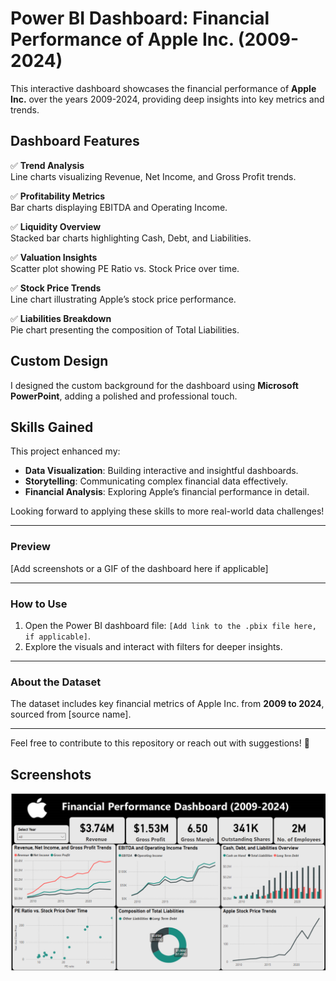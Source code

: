 # Power BI Dashboard: Financial Performance of Apple Inc. (2009-2024)

This interactive dashboard showcases the financial performance of **Apple Inc.** over the years 2009-2024, providing deep insights into key metrics and trends.

## Dashboard Features

✅ **Trend Analysis**  
Line charts visualizing Revenue, Net Income, and Gross Profit trends.

✅ **Profitability Metrics**  
Bar charts displaying EBITDA and Operating Income.

✅ **Liquidity Overview**  
Stacked bar charts highlighting Cash, Debt, and Liabilities.

✅ **Valuation Insights**  
Scatter plot showing PE Ratio vs. Stock Price over time.

✅ **Stock Price Trends**  
Line chart illustrating Apple’s stock price performance.

✅ **Liabilities Breakdown**  
Pie chart presenting the composition of Total Liabilities.

## Custom Design
I designed the custom background for the dashboard using **Microsoft PowerPoint**, adding a polished and professional touch.

## Skills Gained
This project enhanced my:
- **Data Visualization**: Building interactive and insightful dashboards.
- **Storytelling**: Communicating complex financial data effectively.
- **Financial Analysis**: Exploring Apple’s financial performance in detail.

Looking forward to applying these skills to more real-world data challenges!

---

### Preview
[Add screenshots or a GIF of the dashboard here if applicable]

---

### How to Use
1. Open the Power BI dashboard file: `[Add link to the .pbix file here, if applicable]`.
2. Explore the visuals and interact with filters for deeper insights.

---

### About the Dataset
The dataset includes key financial metrics of Apple Inc. from **2009 to 2024**, sourced from [source name].

---

Feel free to contribute to this repository or reach out with suggestions! 🎉



## Screenshots

![Dashboard](./screenshots/first_page.png)
